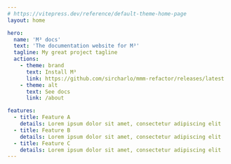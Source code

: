 ```yaml
---
# https://vitepress.dev/reference/default-theme-home-page
layout: home

hero:
  name: 'M³ docs'
  text: 'The documentation website for M³'
  tagline: My great project tagline
  actions:
    - theme: brand
      text: Install M³
      link: https://github.com/sircharlo/mmm-refactor/releases/latest
    - theme: alt
      text: See docs
      link: /about

features:
  - title: Feature A
    details: Lorem ipsum dolor sit amet, consectetur adipiscing elit
  - title: Feature B
    details: Lorem ipsum dolor sit amet, consectetur adipiscing elit
  - title: Feature C
    details: Lorem ipsum dolor sit amet, consectetur adipiscing elit
---
```

